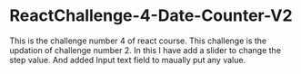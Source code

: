 # ReactChallenge-4-Date-Counter-V2
This is the challenge number 4 of react course.
This challenge is the updation of challenge number 2.
In this I have add a slider to change the step value.
And added Input text field to maually put any value.
